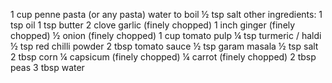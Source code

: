 1 cup penne pasta (or any pasta)
water to boil
½ tsp salt
other ingredients:
 1 tsp oil
1 tsp butter
 2 clove garlic (finely chopped)
 1 inch ginger (finely chopped)
 ½ onion (finely chopped)
 1 cup tomato pulp
 ¼ tsp turmeric / haldi
 ½ tsp red chilli powder
 2 tbsp tomato sauce
 ½ tsp garam masala
 ½ tsp salt
 2 tbsp corn
 ¼ capsicum (finely chopped)
 ¼ carrot (finely chopped)
 2 tbsp peas
 3 tbsp water